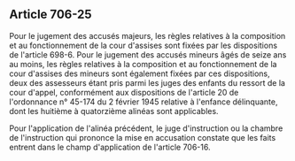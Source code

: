 Article 706-25
----
Pour le jugement des accusés majeurs, les règles relatives à la composition et
au fonctionnement de la cour d'assises sont fixées par les dispositions de
l'article 698-6. Pour le jugement des accusés mineurs âgés de seize ans au
moins, les règles relatives à la composition et au fonctionnement de la cour
d'assises des mineurs sont également fixées par ces dispositions, deux des
assesseurs étant pris parmi les juges des enfants du ressort de la cour d'appel,
conformément aux dispositions de l'article 20 de l'ordonnance n° 45-174 du 2
février 1945 relative à l'enfance délinquante, dont les huitième à quatorzième
alinéas sont applicables.

Pour l'application de l'alinéa précédent, le juge d'instruction ou la chambre de
l'instruction qui prononce la mise en accusation constate que les faits entrent
dans le champ d'application de l'article 706-16.
